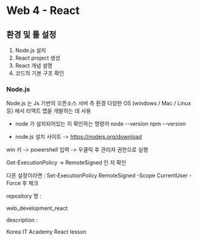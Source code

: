 # Web 4 - React

## 환경 및 툴 설정

1. Node.js 설치
2. React project 생성
3. React 개념 설명
4. 코드의 기본 구조 확인

### Node.js
Node.js 는 Js 기반의 오픈소스 서버 측 환경 다양한 OS (windows / Mac / Linux 등) 에서 리액트 앱을 개발하는 데 사용

- node 가 설치되어있는 지 확인하는 명령어
node --version
npm --version 

- node.js 설치 사이트
  -> https://nodejs.org/download

win 키 -> powershell 입력 -> 우클릭 후 관리자 권한으로 실행

Get-ExecutionPolicy -> RemoteSigned 인 지 확인

다른 설정이라면 : Set-ExecutionPolicy RemoteSigned -Scope CurrentUser -Force 후 체크

repository 명 :

web_development_react

description : 

Korea IT Academy React lesson
